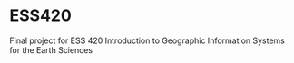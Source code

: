 # ESS420

Final project for ESS 420 Introduction to Geographic Information Systems for the Earth Sciences 

